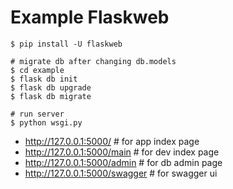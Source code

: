 Example Flaskweb
=================
```
$ pip install -U flaskweb

# migrate db after changing db.models
$ cd example
$ flask db init
$ flask db upgrade
$ flask db migrate

# run server
$ python wsgi.py
```
*   http://127.0.0.1:5000/  # for app index page
*   http://127.0.0.1:5000/main  # for dev index page
*   http://127.0.0.1:5000/admin  # for db admin page
*   http://127.0.0.1:5000/swagger  # for swagger ui
